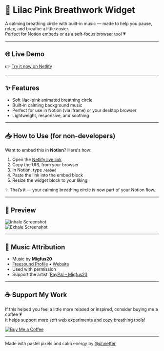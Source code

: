 # 🌸 Lilac Pink Breathwork Widget

A calming breathing circle with built-in music — made to help you pause, relax, and breathe a little easier.  
Perfect for Notion embeds or as a soft-focus browser tool 💗

---

## 🌐 Live Demo

👉 [Try it now on Netlify](https://notion-breathwork-widget-lilac-pink.netlify.app/)

---

## ✨ Features

- Soft lilac-pink animated breathing circle
- Built-in calming background music
- Perfect for use in Notion (via iframe) or your desktop browser
- Lightweight, responsive, and soothing

---

## 📥 How to Use (for non-developers)

Want to embed this in **Notion**? Here's how:

1. Open the [Netlify live link](https://notion-breathwork-widget-lilac-pink.netlify.app/)
2. Copy the URL from your browser
3. In Notion, type `/embed`
4. Paste the link into the embed block
5. Resize the widget block to your liking

✨ That’s it — your calming breathing circle is now part of your Notion flow.

---

## 📸 Preview

![Inhale Screenshot](https://raw.githubusercontent.com/ohnetter/Breathwork-Widget/main/assets/inhale-preview.png)  
![Exhale Screenshot](https://raw.githubusercontent.com/ohnetter/Breathwork-Widget/main/assets/exhale-preview.png)

---

## 🎵 Music Attribution

- Music by **Migfus20**  
- [Freesound Profile](https://freesound.org/people/Migfus20) • [Website](https://migfus.site)  
- Used with permission  
- Support the artist: [PayPal – Migfus20](https://www.paypal.com/paypalme/migfus20)

---

## ☕ Support My Work

If this helped you feel a little more relaxed or inspired, consider buying me a coffee 💗  
It helps support more soft web experiments and cozy breathing tools!

[![Buy Me a Coffee](https://img.shields.io/badge/Buy%20Me%20a%20Coffee-pink?style=for-the-badge&logo=buy-me-a-coffee&logoColor=white)](https://coff.ee/ohnetter)

---

Made with pastel pixels and calm energy by [@ohnetter](https://github.com/ohnetter)
